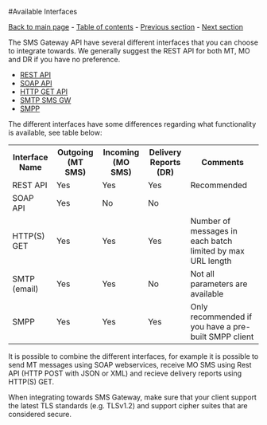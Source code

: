 #Available Interfaces

[Back to main page](https://github.com/Intelecom/sms/) - [Table of contents](/sections/overview.md) - [Previous section](/sections/common.md) -  [Next section](/sections/interfaces/rest.md)

The SMS Gateway API have several different interfaces that you can choose to integrate towards. We generally suggest the REST API for both MT, MO and DR if you have no preference.

- [REST API](/sections/interfaces/rest.md)
- [SOAP API](/sections/interfaces/soap.md)
- [HTTP GET API](/sections/interfaces/http-get.md)
- [SMTP SMS GW](/sections/interfaces/smtp.md)
- [SMPP](/sections/interfaces/smpp.md)

The different interfaces have some differences regarding what functionality is available, see table below:


<table>
<tr><th>Interface Name</th><th>Outgoing (MT SMS)</th><th>Incoming (MO SMS)</th><th>Delivery Reports (DR)</th><th>Comments</th></tr>	
<tr><td>REST API</td><td>Yes</td><td>Yes</td><td>Yes</td><td>Recommended</tr>
<tr><td>SOAP API</td><td>Yes</td><td>No</td><td>No</td><td></tr>
<tr><td>HTTP(S) GET</td><td>Yes</td><td>Yes</td><td>Yes</td><td>Number of messages in each batch limited by max URL length</tr>
<tr><td>SMTP (email)</td><td>Yes</td><td>Yes</td><td>No</td><td>Not all parameters are available</tr>
<tr><td>SMPP</td><td>Yes</td><td>Yes</td><td>Yes</td><td>Only recommended if you have a pre-built SMPP client </tr>
</table>

It is possible to combine the different interfaces, for example it is possible to send MT messages using SOAP webservices, receive MO SMS using Rest API (HTTP POST with JSON or XML) and recieve delivery reports using HTTP(S) GET.

When integrating towards SMS Gateway, make sure that your client support the latest TLS standards (e.g. TLSv1.2) and support cipher suites that are considered secure.
